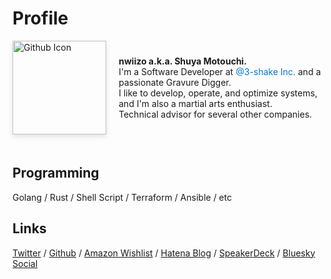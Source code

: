 # Profile

<div style="display: flex; align-items: center; padding-bottom: 20px; margin-bottom: 20px;"> <a href="https://github.com/nwiizo" target="\_blank"> <img src="https://github.com/nwiizo.png" alt="Github Icon" style="margin-right: 20px; box-shadow: 0 4px 8px rgba(0,0,0,0.1); transition: transform 0.3s ease-in-out, width 0.3s ease-in-out;" onmouseover="this.style.transform='rotate(360deg)'; this.style.width='200px';" onmouseout="this.style.transform='rotate(0deg)'; this.style.width='150px';" width="150"> </a> <div style="text-align: left;">
<strong>nwiizo a.k.a. Shuya Motouchi.</strong><br>
I'm a Software Developer at <a href="https://3-shake.com/" style="color: #0077cc; text-decoration: none;">@3-shake Inc.</a> and a passionate Gravure Digger.<br>
I like to develop, operate, and optimize systems, and I'm also a martial arts enthusiast.<br>
Technical advisor for several other companies.<br>
</div> </div>

## Programming

Golang / Rust / Shell Script / Terraform / Ansible / etc

## Links

[Twitter](https://twitter.com/nwiizo) / [Github](https://github.com/nwiizo) / [Amazon Wishlist](https://www.amazon.co.jp/registry/wishlist/1R5ZE9A1TGDZJ) / [Hatena Blog](http://syu-m-5151.hatenablog.com/) / [SpeakerDeck](https://speakerdeck.com/nwiizo) / [Bluesky Social](https://bsky.app/profile/nwiizo.bsky.social)

